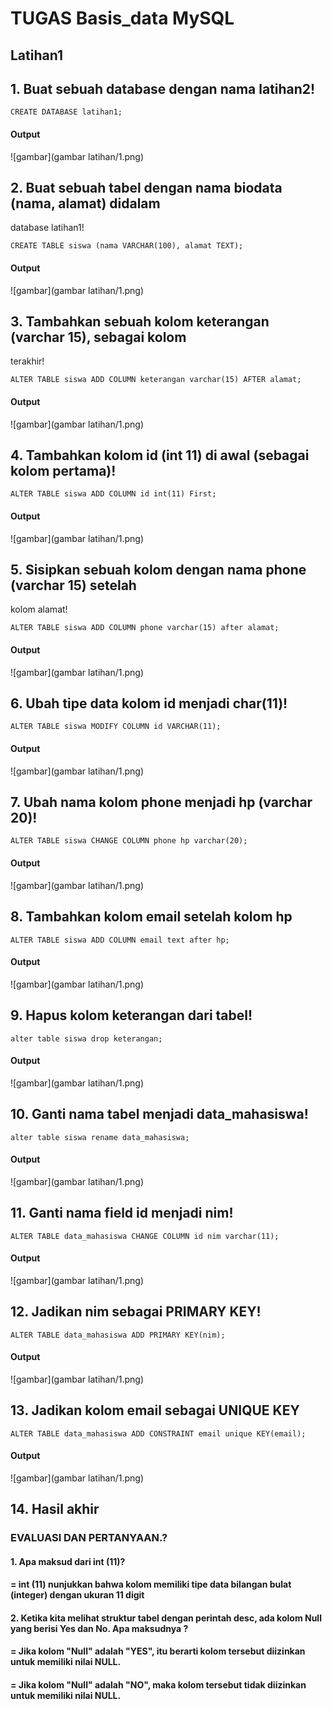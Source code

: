 # TUGAS Basis_data MySQL
## Latihan1

## 1. Buat sebuah database dengan nama latihan2!
``` 
CREATE DATABASE latihan1;
```
#### Output 
![gambar](gambar latihan/1.png)

## 2. Buat sebuah tabel dengan nama biodata (nama, alamat) didalam
database latihan1!
```
CREATE TABLE siswa (nama VARCHAR(100), alamat TEXT);
```
#### Output 
![gambar](gambar latihan/1.png)

## 3. Tambahkan sebuah kolom keterangan (varchar 15), sebagai kolom
terakhir!
```
ALTER TABLE siswa ADD COLUMN keterangan varchar(15) AFTER alamat;
```
#### Output 
![gambar](gambar latihan/1.png)

## 4. Tambahkan kolom id (int 11) di awal (sebagai kolom pertama)!
```
ALTER TABLE siswa ADD COLUMN id int(11) First;
```
#### Output 
![gambar](gambar latihan/1.png)

## 5. Sisipkan sebuah kolom dengan nama phone (varchar 15) setelah
kolom alamat!
```
ALTER TABLE siswa ADD COLUMN phone varchar(15) after alamat;
```
#### Output 
![gambar](gambar latihan/1.png)

## 6. Ubah tipe data kolom id menjadi char(11)!
```
ALTER TABLE siswa MODIFY COLUMN id VARCHAR(11);
```
#### Output 
![gambar](gambar latihan/1.png)

## 7. Ubah nama kolom phone menjadi hp (varchar 20)!
```
ALTER TABLE siswa CHANGE COLUMN phone hp varchar(20);
```
#### Output 
![gambar](gambar latihan/1.png)

## 8. Tambahkan kolom email setelah kolom hp
```
ALTER TABLE siswa ADD COLUMN email text after hp;
```
#### Output 
![gambar](gambar latihan/1.png)

## 9. Hapus kolom keterangan dari tabel!
```
alter table siswa drop keterangan;
```
#### Output 
![gambar](gambar latihan/1.png)

## 10. Ganti nama tabel menjadi data_mahasiswa!
```
alter table siswa rename data_mahasiswa;
```
#### Output 
![gambar](gambar latihan/1.png)

## 11. Ganti nama field id menjadi nim!
```
ALTER TABLE data_mahasiswa CHANGE COLUMN id nim varchar(11);
```
#### Output 
![gambar](gambar latihan/1.png)

## 12. Jadikan nim sebagai PRIMARY KEY!
```
ALTER TABLE data_mahasiswa ADD PRIMARY KEY(nim);
```
#### Output 
![gambar](gambar latihan/1.png)

## 13. Jadikan kolom email sebagai UNIQUE KEY
```
ALTER TABLE data_mahasiswa ADD CONSTRAINT email unique KEY(email);
```
#### Output 
![gambar](gambar latihan/1.png)

## 14. Hasil akhir



### EVALUASI DAN PERTANYAAN.?
#### 1. Apa maksud dari int (11)?
#### = int (11) nunjukkan bahwa kolom memiliki tipe data bilangan bulat (integer) dengan ukuran 11 digit 

#### 2. Ketika kita melihat struktur tabel dengan perintah desc, ada kolom Null yang berisi Yes dan No. Apa maksudnya ?

#### = Jika kolom "Null" adalah "YES", itu berarti kolom tersebut diizinkan untuk memiliki nilai NULL.

#### = Jika kolom "Null" adalah "NO", maka kolom tersebut tidak diizinkan untuk memiliki nilai NULL.

